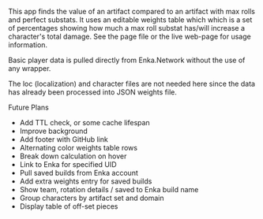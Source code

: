 This app finds the value of an artifact compared to an artifact with max rolls and perfect substats. It uses an editable weights table which which is a set of percentages showing how much a max roll substat has/will increase a character's total damage.
See the page file or the live web-page for usage information.

Basic player data is pulled directly from Enka.Network without the use of any wrapper.

The loc (localization) and character files are not needed here since the data has already been processed into JSON weights file.

Future Plans

- Add TTL check, or some cache lifespan
- Improve background
- Add footer with GitHub link
- Alternating color weights table rows
- Break down calculation on hover
- Link to Enka for specified UID
- Pull saved builds from Enka account
- Add extra weights entry for saved builds
- Show team, rotation details / saved to Enka build name
- Group characters by artifact set and domain
- Display table of off-set pieces
